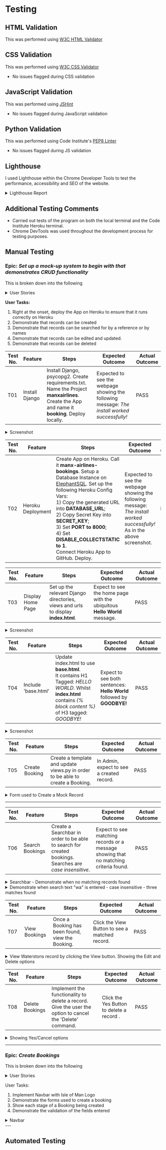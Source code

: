 # Testing

## HTML Validation
This was performed using [W3C HTML Validator](https://validator.w3.org/nu/)

## CSS Validation

This was performed using [W3C CSS Validator](https://jigsaw.w3.org/css-validator/)

 - No issues flagged during CSS validation

## JavaScript Validation

This was performed using [JSHint](https://jshint.com/)

- No issues flagged during JavaScript validation

 ## Python Validation

This was performed using Code Institute's [PEP8 Linter](https://pep8ci.herokuapp.com/)

- No issues flagged during JS validation

## Lighthouse

I used Lighthouse within the Chrome Developer Tools to test the performance, accessibility and SEO of the website.

<details>
  <summary>Lighthouse Report</summary>

  ![image](https://github.com/DelroyGayle/manx-airlines-booking-system-p4/assets/91061592/09b1697c-a33e-42ee-b9f4-9dcf1fa07283)

</details>

## Additional Testing Comments
+ Carried out tests of the program on both the local terminal and the Code Institute Heroku terminal.
+ Chrome DevTools was used throughout the development process for testing purposes.
  
## Manual Testing

### Epic: *Set up a mock-up system to begin with that demonstrates CRUD functionality*

This is broken down into the following

<details>
  <summary>User Stories</summary>

![image](https://github.com/DelroyGayle/manx-airlines-booking-system-p4/assets/91061592/a542b30f-f782-4cf1-a2b2-c8fdfa597f5c)

</details>

**User Tasks:**
1. Right at the onset, deploy the App on Heroku to ensure that it runs correctly on Heroku
2. Demonstrate that records can be created
3. Demonstrate that records can be searched for by a reference or by names
4. Demonstrate that records can be edited and updated.
5. Demonstrate that records can be deleted


| Test No. | Feature        | Steps        | Expected Outcome  | Actual Outcome |
| ------------- | ------------- | -------------    | ------------- | ------------- |
| T01 | Install Django  | Install Django, psycopg2. Create requirements.txt. Name the Project **manxairlines**. Create the App and name it **booking**. Deploy locally. | Expected to see the webpage showing the following message: *The install worked successfully!* | PASS |

<details>
<summary>Screenshot</summary>

  ![image](https://github.com/DelroyGayle/manx-airlines-booking-system-p4/assets/91061592/9fab1caa-a916-4c8e-a733-0e420a65d671)
  
</details>

| Test No. | Feature        | Steps        | Expected Outcome  | Actual Outcome |
| ------------- | ------------- | -------------    | ------------- | ------------- |
| T02 | Heroku Deployment  | Create App on Heroku. Call it **manx-airlines-bookings**. Setup a Database Instance on [ElephantSQL](https://www.elephantsql.com/). Set up the following Heroku Config Vars: <br>1) Copy the generated URL into **DATABASE_URL**; <br>2) Copy Secret Key into **SECRET_KEY**; <br>3) Set **PORT to 8000**; <br>4) Set **DISABLE_COLLECTSTATIC to 1**. <br>Connect Heroku App to GitHub. Deploy. | Expected to see the webpage showing the following message: *The install worked successfully!* As in the above screenshot. | PASS |

| Test No. | Feature        | Steps        | Expected Outcome  | Actual Outcome |
| ------------- | ------------- | -------------    | ------------- | ------------- |
| T03 | Display Home Page  | Set up the relevant Django directories, views and urls to display **index.html**. | Expect to see the home page with the ubiquitous **Hello World** message. | PASS |

<details>
<summary>Screenshot</summary>
  
![image](https://github.com/DelroyGayle/manx-airlines-booking-system-p4/assets/91061592/5e82ae15-1dfd-4424-8fef-71d027c6dc3f)


</details>

| Test No. | Feature        | Steps        | Expected Outcome  | Actual Outcome |
| ------------- | ------------- | -------------    | ------------- | ------------- |
| T04 | Include 'base.html' | Update index.html to use **base.html**.<br>It contains H1 Tagged: *HELLO WORLD*. Whilst **index.html** contains  *{% block content %}* of H3 tagged: *GOODBYE!* | Expect to see both sentences:<br>**Hello World** followed by **GOODBYE!** | PASS |

<details>
<summary>Screenshot</summary>
  
![image](https://github.com/DelroyGayle/manx-airlines-booking-system-p4/assets/91061592/fba9f7f3-008d-48c9-aea0-4dca6f7312a4)

</details>


| Test No. | Feature        | Steps        | Expected Outcome  | Actual Outcome |
| ------------- | ------------- | -------------    | ------------- | ------------- |
| T05 | Create Booking | Create a template and update views.py in order to be able to create a Booking.| In Admin, expect to see a created record. | PASS |

<details>
<summary>Form used to Create a Mock Record</summary>
  
![image](https://github.com/DelroyGayle/manx-airlines-booking-system-p4/assets/91061592/0e2e9151-74af-401b-a791-bb95c8b220bc)

<summary>Admin Views showing that the Record had been created</summary>

![image](https://github.com/DelroyGayle/manx-airlines-booking-system-p4/assets/91061592/526f16b7-c657-4a5e-914f-ca5bfd9ec438)

![image](https://github.com/DelroyGayle/manx-airlines-booking-system-p4/assets/91061592/d510ad5b-ccca-4788-b653-2b99a1c660c4)

</details>

----

| Test No. | Feature        | Steps        | Expected Outcome  | Actual Outcome |
| ------------- | ------------- | -------------    | ------------- | ------------- |
| T06 | Search Bookings | Create a Searchbar in order to be able to search for created bookings. Searches are *case insensitive*. | Expect to see matching records or a message showing that no matching criteria found. | PASS |

<details>
<summary>Searchbar - Demonstrate when no matching records found</summary>
  
![image](https://github.com/DelroyGayle/manx-airlines-booking-system-p4/assets/91061592/bee4f3f5-abcc-4959-b767-cd5067f5294f)

</details>

<details>
<summary>Demonstrate when search text "wa" is entered - case insensitive - three matches found</summary>
  
  ![image](https://github.com/DelroyGayle/manx-airlines-booking-system-p4/assets/91061592/2bc24dc8-5c36-41b8-b98a-d94af6e71cf8)

</details>

| Test No. | Feature        | Steps        | Expected Outcome  | Actual Outcome |
| ------------- | ------------- | -------------    | ------------- | ------------- |
| T07 | View Bookings | Once a Booking has been found, view the Booking. | Click the View Button to see a matched record. | PASS |

<details>
  <summary>View Waterstons record by clicking the View button. Showing the Edit and Delete options</summary>

  ![image](https://github.com/DelroyGayle/manx-airlines-booking-system-p4/assets/91061592/a4a584fd-6e97-4fa7-8294-297a28fd8c6f)

</details>


| Test No. | Feature        | Steps        | Expected Outcome  | Actual Outcome |
| ------------- | ------------- | -------------    | ------------- | ------------- |
| T08 | Delete Bookings | Implement the functionality to delete a record. Give the user the option to cancel the 'Delete' command. | Click the Yes Button to delete a record . | PASS |

<details>
  <summary>Showing Yes/Cancel options</summary> 

  ![image](https://github.com/DelroyGayle/manx-airlines-booking-system-p4/assets/91061592/8e9b2c0c-4789-47a8-a075-adff7f57fd51)

  <summary>Record deleted - originally three records, now two</summary>

  ![image](https://github.com/DelroyGayle/manx-airlines-booking-system-p4/assets/91061592/5a5a41e4-026d-41aa-8111-230e4239f7e7)

  <summary>Delete the other two - confirm that there are no further records that match "wa"</summary>

![image](https://github.com/DelroyGayle/manx-airlines-booking-system-p4/assets/91061592/c357e514-2256-48f9-9101-083a353c51f4)

</details>

----

### Epic: *Create Bookings*

This is broken down into the following
<details>
  <summary>User Stories</summary>

  ![image](https://github.com/DelroyGayle/manx-airlines-booking-system-p4/assets/91061592/d02560ce-863d-46e5-b13d-90082efb77a5)

</details>

User Tasks:
1. Implement Navbar with Isle of Man Logo
2. Demonstrate the forms used to create a booking
3. Show each stage of a Booking being created
4. Demonstrate the validation of the fields entered

<details>
  <summary>Navbar</summary>

  ![image](https://github.com/DelroyGayle/manx-airlines-booking-system-p4/assets/91061592/94f86cd6-17c0-4488-8ca5-39fbb4525f7c)

</details>
---

## Automated Testing
